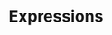 ---
title: Expressions
layout: revealjs-vocabulary
category: warm-up
script: 
- Be careful!
- Can you translate this for me?
- Don't worry!
- Everything is ready.
- Excellent!
- From time to time...
- Good idea!
- He likes it very much!
- Help!
- She's right!
- He's very famous.
- How's work going?
- Hurry!
- I ate already.
- I can't hear you.
- I don't like it.
script2:
- I don't speak very well.
- I don't understand.
- I don't want to bother you.
- I have a headache.
- I like her.
- I need to change my clothes.
- I need to go home.
- I only want a snack.
- I'd like to go for a walk.
- If you need my help, please let me know.
- I'll call you when I leave.
script3:
- Be careful driving!
- New York is very different from Boston.
- Everyone knows it.
- He's coming soon!
- He's very annoying!
- I feel good.
- I hope you and your wife have a nice trip.
- I love you.
- I was about to leave the restaurant when my friends arrived.
- I'll come back later.
- I'll pay.
---
